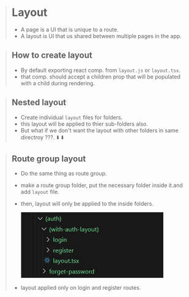 > # Layout
> - A page is a UI that is unique to a route.
> - A layout is UI that us shared between multiple pages in the app.

> ## How to create layout
> - By default exporting react comp. from ```layout.js``` or ```layout.tsx```.
> - that comp. should accept a children prop that will be populated with a child during rendering.

> ## Nested layout
> - Create individual ```layout``` files for folders.
> - this layout will be applied to thier sub-folders also.
> - But what if we don't want the layout with other folders in same directroy ???. ⬇️ ⬇️

> ## Route group layout
> - Do the same thing  as route group.
> - make a route group folder, put the necessary folder inside it.and  add ```layout``` file.
> - then, layout will only be applied to the inside folders.
>
>    ![alt text](image.png)
> - layout applied only on login and register routes.